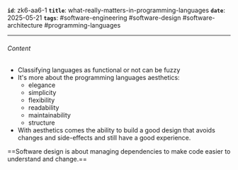 **`id`**: zk6-aa6-1
**`title`**: what-really-matters-in-programming-languages
**`date`**: 2025-05-21
**`tags`**: #software-engineering #software-design #software-architecture #programming-languages

---

###### Content

-   Classifying languages as functional or not can be fuzzy
-   It's more about the programming languages aesthetics:
    -   elegance
    -   simplicity
    -   flexibility
    -   readability
    -   maintainability
    -   structure
-   With aesthetics comes the ability to build a good design that avoids changes and side-effects and still have a good experience.

==Software design is about managing dependencies to make code easier to understand and change.==
